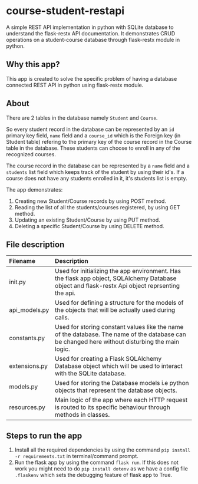 # course-student-restapi
A simple REST API implementation in python with SQLite database to understand the flask-restx API documentation. It demonstrates CRUD operations on a student-course database through flask-restx module in python. 

## Why this app?
This app is created to solve the specific problem of having a database connected REST API in python using flask-restx module.

## About
There are 2 tables in the database namely `Student` and `Course`.

So every student record in the database can be represented by an `id` primary key field,  `name` field and a `course_id` which is the Foreign key (in Student table) refering to the primary key of the course record in the Course table in the database.
These students can choose to enroll in any of the recognized courses. 

The course record in the database can be represented by a `name` field and a `students` list field which keeps track of the student by using their id's. 
If a course does not have any students enrolled in it, it's students list is empty.

The app demonstrates:

  1. Creating new Student/Course records by using POST method.
  2. Reading the list of all the students/courses registered, by using GET method.
  3. Updating an existing Student/Course by using PUT method.
  4. Deleting a specific Student/Course by using DELETE method.

## File description
| Filename | Description |
| :---   | :--- |
| init.py | Used for initializing the app environment. Has the flask app object, SQLAlchemy Database object and flask-restx Api object reprsenting the api.|
| api_models.py | Used for defining a structure for the models of the objects that will be actually used during calls. |
| constants.py | Used for storing constant values like the name of the database. The name of the database can be changed here without disturbing the main logic.|
| extensions.py | Used for creating a Flask SQLAlchemy Database object which will be used to interact with the SQLite database.  |
| models.py | Used for storing the Database models i.e python objects that represent the database objects. |
| resources.py | Main logic of the app where each HTTP request is routed to its specific behaviour through methods in classes.  |

## Steps to run the app
1. Install all the required dependencies by using the command `pip install -r requirements.txt` in terminal/command prompt.
2. Run the flask app by using the command `flask run`. If this does not work you might need to do `pip install dotenv` as we have a config file `.flaskenv` which sets the debugging feature of flask app to True.
